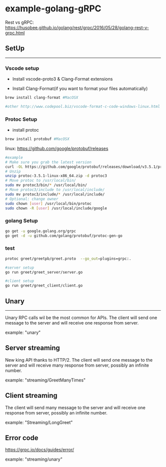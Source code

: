 # example-golang-gRPC

Rest vs gRPC: https://husobee.github.io/golang/rest/grpc/2016/05/28/golang-rest-v-grpc.html

## SetUp

---

### Vscode setup

+ Install  vscode-proto3 & Clang-Format extensions

+ Install Clang-Format(if you want to format your files automatically)

```bash
brew install clang-format #MacOSX

#other http://www.codepool.biz/vscode-format-c-code-windows-linux.html
```

### Protoc Setup

+ install protoc

```bash
brew install protobuf #MacOSX
```

linux: https://github.com/google/protobuf/releases

```bash
#example
# Make sure you grab the latest version
curl -OL https://github.com/google/protobuf/releases/download/v3.5.1/protoc-3.5.1-linux-x86_64.zip
# Unzip
unzip protoc-3.5.1-linux-x86_64.zip -d protoc3
# Move protoc to /usr/local/bin/
sudo mv protoc3/bin/* /usr/local/bin/
# Move protoc3/include to /usr/local/include/
sudo mv protoc3/include/* /usr/local/include/
# Optional: change owner
sudo chown [user] /usr/local/bin/protoc
sudo chown -R [user] /usr/local/include/google
```

### golang Setup

```bash
go get -u google.golang.org/grpc
go get -d -u github.com/golang/protobuf/protoc-gen-go
```

### test

```bash
protoc greet/greetpb/greet.proto  --go_out=plugins=grpc:.

#server setup
go run greet/greet_server/server.go 

#client setup
go run greet/greet_client/client.go
```

## Unary

---

Unary RPC calls wil be the most common for APIs.
The client will send one message to the server and will receive one response from server.

example: "unary"

## Server streaming

New king API thanks to HTTP/2.
The client will send one message to the server and will receive many response from server, possibly an infinite number.

example: "streaming/GreetManyTimes"

## Client streaming

The client will send many message to the server and will receive one response from server, possibly an infinite number.

example: "Streaming/LongGreet"

## Error code

https://grpc.io/docs/guides/error/

example: "streaming/unary"

